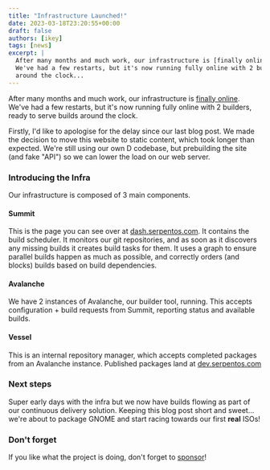 ```yaml
---
title: "Infrastructure Launched!"
date: 2023-03-18T23:20:55+00:00
draft: false
authors: [ikey]
tags: [news]
excerpt: |
  After many months and much work, our infrastructure is [finally online](https://dash.serpentos.com).
  We've had a few restarts, but it's now running fully online with 2 builders, ready to serve builds
  around the clock...
---
```


After many months and much work, our infrastructure is [finally online](https://dash.serpentos.com).
We've had a few restarts, but it's now running fully online with 2 builders, ready to serve builds
around the clock.

<!--more-->

Firstly, I'd like to apologise for the delay since our last blog post. We made the decision to move
this website to static content, which took longer than expected. We're still using our own D codebase,
but prebuilding the site (and fake "API") so we can lower the load on our web server.

### Introducing the Infra

Our infrastructure is composed of 3 main components.

#### Summit

This is the page you can see over at [dash.serpentos.com](https://dash.serpentos.com). It contains
the build scheduler. It monitors our git repositories, and as soon as it discovers any missing builds
it creates build tasks for them. It uses a graph to ensure parallel builds happen as much as possible,
and correctly orders (and blocks) builds based on build dependencies.

#### Avalanche

We have 2 instances of Avalanche, our builder tool, running. This accepts configuration + build requests
from Summit, reporting status and available builds.

#### Vessel

This is an internal repository manager, which accepts completed packages from an Avalanche instance.
Published packages land at [dev.serpentos.com](https://dev.serpentos.com)

### Next steps

Super early days with the infra but we now have builds flowing as part of our continuous delivery solution.
Keeping this blog post short and sweet... we're about to package GNOME and start racing towards our first
**real** ISOs!

### Don't forget

If you like what the project is doing, don't forget to [sponsor](https://github.com/sponsors/ikeycode?o=sd&sc=t)!
